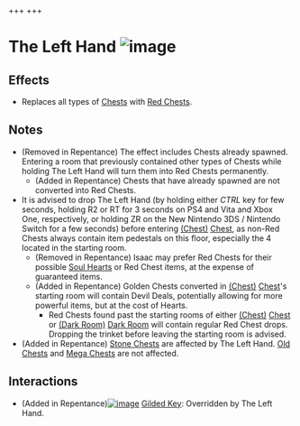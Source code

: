 +++
+++

 # The Left Hand ![image](/image/The_Left_Hand.png) 

Effects
---------


* Replaces all types of [Chests](/wiki/Chest "Chest") with [Red Chests](/wiki/Red_Chest "Red Chest").


Notes
-------


* (Removed in Repentance) The effect includes Chests already spawned. Entering a room that previously contained other types of Chests while holding The Left Hand will turn them into Red Chests permanently.
	+ (Added in Repentance) Chests that have already spawned are not converted into Red Chests.
* It is advised to drop The Left Hand (by holding either *CTRL* key for few seconds, holding R2 or RT for 3 seconds on PS4 and Vita and Xbox One, respectively, or holding ZR on the New Nintendo 3DS / Nintendo Switch for a few seconds) before entering [(Chest)](/wiki/Chest_(Floor) "Chest") [Chest](/wiki/Chest_(Floor) "Chest (Floor)"), as non-Red Chests always contain item pedestals on this floor, especially the 4 located in the starting room.
	+ (Removed in Repentance) Isaac may prefer Red Chests for their possible [Soul Hearts](/wiki/Soul_Heart "Soul Heart") or Red Chest items, at the expense of guaranteed items.
	+ (Added in Repentance) Golden Chests converted in [(Chest)](/wiki/Chest_(Floor) "Chest") [Chest](/wiki/Chest_(Floor) "Chest (Floor)")'s starting room will contain Devil Deals, potentially allowing for more powerful items, but at the cost of Hearts.
		- Red Chests found past the starting rooms of either [(Chest)](/wiki/Chest_(Floor) "Chest") [Chest](/wiki/Chest_(Floor) "Chest (Floor)") or [(Dark Room)](/wiki/Dark_Room "Dark Room") [Dark Room](/wiki/Dark_Room "Dark Room") will contain regular Red Chest drops. Dropping the trinket before leaving the starting room is advised.
* (Added in Repentance) [Stone Chests](/wiki/Stone_Chest "Stone Chest") are affected by The Left Hand. [Old Chests](/wiki/Old_Chest "Old Chest") and [Mega Chests](/wiki/Mega_Chest "Mega Chest") are not affected.


Interactions
--------------


* (Added in Repentance)[![image](/image/Gilded_Key.png)](/wiki/Gilded_Key "Gilded Key") [Gilded Key](/wiki/Gilded_Key "Gilded Key"): Overridden by The Left Hand.


